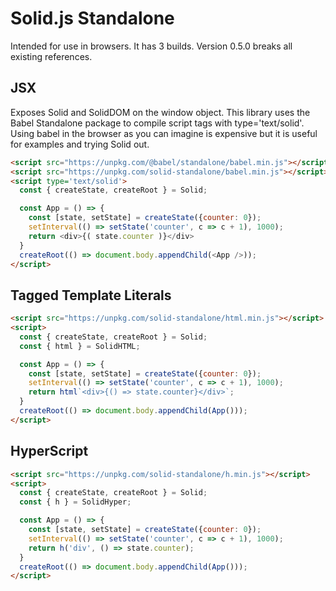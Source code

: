 # Solid.js Standalone

Intended for use in browsers. It has 3 builds. Version 0.5.0 breaks all existing references.

## JSX

Exposes Solid and SolidDOM on the window object. This library uses the Babel Standalone package to compile script tags with type='text/solid'. Using babel in the browser as you can imagine is expensive but it is useful for examples and trying Solid out.

```html
<script src="https://unpkg.com/@babel/standalone/babel.min.js"></script>
<script src="https://unpkg.com/solid-standalone/babel.min.js"></script>
<script type='text/solid'>
  const { createState, createRoot } = Solid;

  const App = () => {
    const [state, setState] = createState({counter: 0});
    setInterval(() => setState('counter', c => c + 1), 1000);
    return <div>{( state.counter )}</div>
  }
  createRoot(() => document.body.appendChild(<App />));
</script>
```

## Tagged Template Literals
```html
<script src="https://unpkg.com/solid-standalone/html.min.js"></script>
<script>
  const { createState, createRoot } = Solid;
  const { html } = SolidHTML;

  const App = () => {
    const [state, setState] = createState({counter: 0});
    setInterval(() => setState('counter', c => c + 1), 1000);
    return html`<div>{() => state.counter}</div>`;
  }
  createRoot(() => document.body.appendChild(App()));
</script>
```

## HyperScript
```html
<script src="https://unpkg.com/solid-standalone/h.min.js"></script>
<script>
  const { createState, createRoot } = Solid;
  const { h } = SolidHyper;

  const App = () => {
    const [state, setState] = createState({counter: 0});
    setInterval(() => setState('counter', c => c + 1), 1000);
    return h('div', () => state.counter);
  }
  createRoot(() => document.body.appendChild(App()));
</script>
```